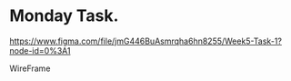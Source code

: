 # Monday Task. 
https://www.figma.com/file/jmG446BuAsmrqha6hn8255/Week5-Task-1?node-id=0%3A1

WireFrame